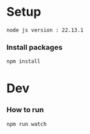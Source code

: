 # Setup
``
node js version : 22.13.1
``

### Install packages
``
npm install
``

# Dev
### How to run
``
npm run watch 
``